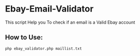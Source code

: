 # Ebay-Email-Validator
This script Help you To check if an email is a Valid Ebay account


## How to Use:

    php ebay_validator.php maillist.txt
